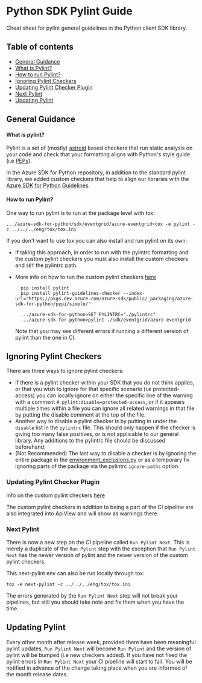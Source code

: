 # Python SDK Pylint Guide

Cheat sheet for pylint general guidelines in the Python client SDK library. 

## Table of contents
  - [General Guidance](#general-guidance)
  - [What is Pylint?](#what-is-pylint)
  - [How to run Pylint?](#how-to-run-pylint)
  - [Ignoring Pylint Checkers](#ignoring-pylint-checkers)
  - [Updating Pylint Checker Plugin](#updating-pylint-checker-plugin)
  - [Next Pylint](#next-pylint)
  - [Updating Pylint](#updating-pylint)


## General Guidance 

#### What is pylint?

Pylint is a set of (mostly) [astroid](https://pylint.pycqa.org/projects/astroid/en/latest/index.html) based checkers that run static analysis on your code and check that your formatting aligns with Python's style guide (i.e [PEPs](https://peps.python.org/)). 

In the Azure SDK for Python repository, in addition to the standard pylint library, we added custom checkers that help to align our libraries with the [Azure SDK for Python Guidelines](https://guidelinescollab.github.io/azure-sdk/python_introduction.html).

#### How to run Pylint?

One way to run pylint is to run at the package level with tox:

    .../azure-sdk-for-python/sdk/eventgrid/azure-eventgrid>tox -e pylint -c ../../../eng/tox/tox.ini

If you don't want to use tox you can also install and run pylint on its own:

 - If taking this approach, in order to run with the pylintrc formatting and the custom pylint checkers you must also install the custom checkers and `SET` the pylintrc path. 

- More info on how to run the custom pylint checkers [here](https://github.com/Azure/azure-sdk-tools/blob/main/tools/pylint-extensions/pylint-guidelines-checker/README.md)

        pip install pylint
        pip install pylint-guidelines-checker --index-url="https://pkgs.dev.azure.com/azure-sdk/public/_packaging/azure-sdk-for-python/pypi/simple/"

        .../azure-sdk-for-python>SET PYLINTRC="./pylintrc"
        .../azure-sdk-for-python>pylint ./sdk/eventgrid/azure-eventgrid

    Note that you may see different errors if running a different version of pylint than the one in CI.


## Ignoring Pylint Checkers

There are three ways to ignore pylint checkers:
- If there is a pylint checker within your SDK that you do not think applies, or that you wish to ignore for that specific scenario (i.e protected-access) you can locally ignore on either the specific line of the warning with a comment `# pylint:disable=protected-access`, or if it appears multiple times within a file you can ignore all related warnings in that file by putting the disable comment at the top of the file.
- Another way to disable a pylint checker is by putting in under the `disable` list in the `pylintrc` file. This should only happen if the checker is giving too many false positives, or is not applicable to our general library. Any additions to the pylintrc file should be discussed beforehand. 
- (Not Recommended) The last way to disable a checker is by ignoring the entire package in the [environment_exclusions.py](https://github.com/Azure/azure-sdk-for-python/blob/main/tools/azure-sdk-tools/ci_tools/environment_exclusions.py) or as a temporary fix ignoring parts of the package via the pylintrc `ignore-paths` option. 
        

### Updating Pylint Checker Plugin

Info on the custom pylint checkers [here](https://github.com/Azure/azure-sdk-tools/blob/main/tools/pylint-extensions/pylint-guidelines-checker)

The custom pylint checkers in addition to being a part of the CI pipeline are also integrated into ApiView and will show as warnings there. 

### Next Pylint

There is now a new step on the CI pipeline called `Run Pylint Next`. This is merely a duplicate of the `Run Pylint` step with the exception that `Run Pylint Next` has the newer version of pylint and the newer version of the custom pylint checkers. 

This next-pylint env can also be run locally through tox:

    tox -e next-pylint -c ../../../eng/tox/tox.ini

The errors generated by the `Run Pylint Next` step will not break your pipelines, but still you should take note and fix them when you have the time. 

## Updating Pylint
Every other month after release week, provided there have been meaningful pylint updates, `Run Pylint Next` will become `Run Pylint` and the version of pylint will be bumped (i.e new checkers added). If you have not fixed the pylint errors in `Run Pylint Next` your CI pipeline will start to fail. You will be notified in advance of the change taking place when you are informed of the month release dates. 